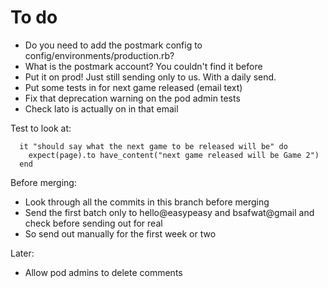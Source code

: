 # To do

- Do you need to add the postmark config to config/environments/production.rb?
- What is the postmark account? You couldn't find it before
- Put it on prod! Just still sending only to us. With a daily send.
- Put some tests in for next game released (email text)
- Fix that deprecation warning on the pod admin tests
- Check lato is actually on in that email

Test to look at:

      it "should say what the next game to be released will be" do
        expect(page).to have_content("next game released will be Game 2")
      end


Before merging:

- Look through all the commits in this branch before merging
- Send the first batch only to hello@easypeasy and bsafwat@gmail and check before sending out for real
- So send out manually for the first week or two

Later:

- Allow pod admins to delete comments
